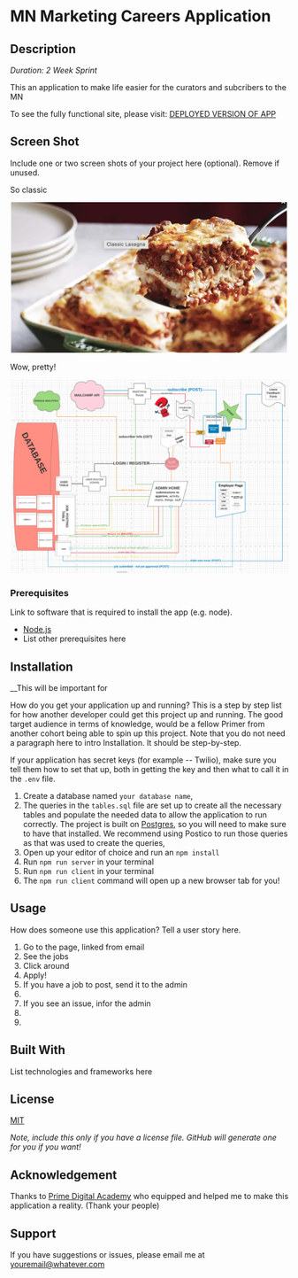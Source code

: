 # MN Marketing Careers Application

## Description

_Duration: 2 Week Sprint_

This an application to make life easier for the curators and subcribers to the MN 

To see the fully functional site, please visit: [DEPLOYED VERSION OF APP](www.heroku.com)

## Screen Shot

Include one or two screen shots of your project here (optional). Remove if unused.

So classic

![Classic Lasagna](public/images/classic_lasagna.png)

Wow, pretty!

![Expensive Lucid Chart](public/images/lucid_chart.png)


### Prerequisites

Link to software that is required to install the app (e.g. node).


- [Node.js](https://nodejs.org/en/)
- List other prerequisites here

## Installation

__This will be important for 

How do you get your application up and running? This is a step by step list for how another developer could get this project up and running. The good target audience in terms of knowledge, would be a fellow Primer from another cohort being able to spin up this project. Note that you do not need a paragraph here to intro Installation. It should be step-by-step.

If your application has secret keys (for example --  Twilio), make sure you tell them how to set that up, both in getting the key and then what to call it in the `.env` file.

1. Create a database named `your database name`,
2. The queries in the `tables.sql` file are set up to create all the necessary tables and populate the needed data to allow the application to run correctly. The project is built on [Postgres](https://www.postgresql.org/download/), so you will need to make sure to have that installed. We recommend using Postico to run those queries as that was used to create the queries, 
3. Open up your editor of choice and run an `npm install`
4. Run `npm run server` in your terminal
5. Run `npm run client` in your terminal
6. The `npm run client` command will open up a new browser tab for you!

## Usage
How does someone use this application? Tell a user story here.

1. Go to the page, linked from email
2. See the jobs 
3. Click around
4. Apply!
5. If you have a job to post, send it to the admin
6. 
7. If you see an issue, infor the admin
8. 
9. 



## Built With

List technologies and frameworks here

## License
[MIT](https://choosealicense.com/licenses/mit/)

_Note, include this only if you have a license file. GitHub will generate one for you if you want!_

## Acknowledgement
Thanks to [Prime Digital Academy](www.primeacademy.io) who equipped and helped me to make this application a reality. (Thank your people)

## Support
If you have suggestions or issues, please email me at [youremail@whatever.com](www.google.com)